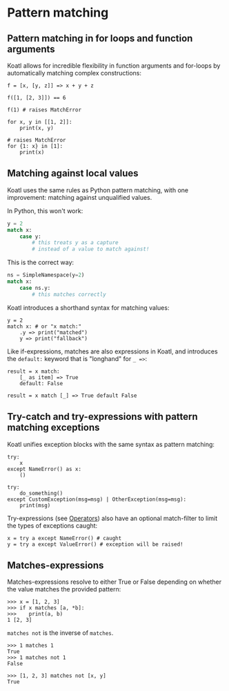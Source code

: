 # Pattern matching

## Pattern matching in for loops and function arguments

Koatl allows for incredible flexibility in function arguments and for-loops by automatically matching complex constructions:

```koatl
f = [x, [y, z]] => x + y + z

f([1, [2, 3]]) == 6

f(1) # raises MatchError
```

```koatl
for x, y in [[1, 2]]:
    print(x, y)

# raises MatchError
for {1: x} in [1]:
    print(x)
```

## Matching against local values

Koatl uses the same rules as Python pattern matching, with one improvement: matching against unqualified values.

In Python, this won't work:

```python
y = 2
match x:
    case y:
        # this treats y as a capture
        # instead of a value to match against!
```

This is the correct way:

```python
ns = SimpleNamespace(y=2)
match x:
    case ns.y:
        # this matches correctly
```

Koatl introduces a shorthand syntax for matching values:

```koatl
y = 2
match x: # or "x match:"
    .y => print("matched")
    y => print("fallback")
```

Like if-expressions, matches are also expressions in Koatl, and introduces the `default:` keyword that is "longhand" for `_ =>`:

```koatl
result = x match:
    [_ as item] => True
    default: False

result = x match [_] => True default False
```

## Try-catch and try-expressions with pattern matching exceptions

Koatl unifies exception blocks with the same syntax as pattern matching:

```koatl
try:
    x
except NameError() as x:
    ()

try:
    do_something()
except CustomException(msg=msg) | OtherException(msg=msg):
    print(msg)
```

Try-expressions (see [Operators](operators)) also have an optional match-filter to limit the types of exceptions caught:

```koatl
x = try a except NameError() # caught
y = try a except ValueError() # exception will be raised!
```

## Matches-expressions

Matches-expressions resolve to either True or False depending on whether the value matches the provided pattern:

```koatl
>>> x = [1, 2, 3]
>>> if x matches [a, *b]:
>>>    print(a, b)
1 [2, 3]
```

`matches not` is the inverse of `matches`.

```koatl
>>> 1 matches 1
True
>>> 1 matches not 1
False
```

```koatl
>>> [1, 2, 3] matches not [x, y]
True
```
